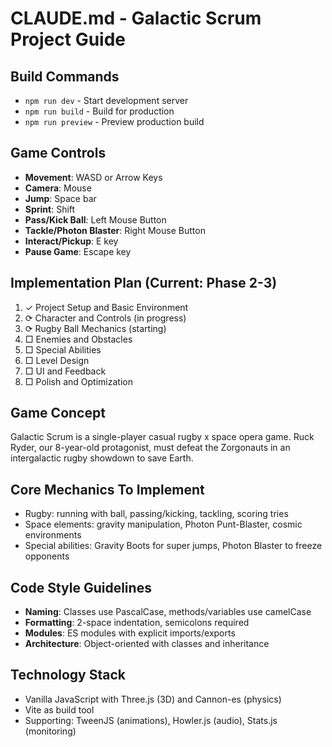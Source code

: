 # CLAUDE.md - Galactic Scrum Project Guide

## Build Commands
- `npm run dev` - Start development server
- `npm run build` - Build for production
- `npm run preview` - Preview production build

## Game Controls
- **Movement**: WASD or Arrow Keys
- **Camera**: Mouse
- **Jump**: Space bar
- **Sprint**: Shift
- **Pass/Kick Ball**: Left Mouse Button
- **Tackle/Photon Blaster**: Right Mouse Button
- **Interact/Pickup**: E key
- **Pause Game**: Escape key

## Implementation Plan (Current: Phase 2-3)
1. ✓ Project Setup and Basic Environment
2. ⟳ Character and Controls (in progress)
3. ⟳ Rugby Ball Mechanics (starting)
4. □ Enemies and Obstacles
5. □ Special Abilities
6. □ Level Design
7. □ UI and Feedback
8. □ Polish and Optimization

## Game Concept
Galactic Scrum is a single-player casual rugby x space opera game. Ruck Ryder, our 8-year-old protagonist, must defeat the Zorgonauts in an intergalactic rugby showdown to save Earth.

## Core Mechanics To Implement
- Rugby: running with ball, passing/kicking, tackling, scoring tries
- Space elements: gravity manipulation, Photon Punt-Blaster, cosmic environments
- Special abilities: Gravity Boots for super jumps, Photon Blaster to freeze opponents

## Code Style Guidelines
- **Naming**: Classes use PascalCase, methods/variables use camelCase
- **Formatting**: 2-space indentation, semicolons required
- **Modules**: ES modules with explicit imports/exports
- **Architecture**: Object-oriented with classes and inheritance

## Technology Stack
- Vanilla JavaScript with Three.js (3D) and Cannon-es (physics)
- Vite as build tool
- Supporting: TweenJS (animations), Howler.js (audio), Stats.js (monitoring)